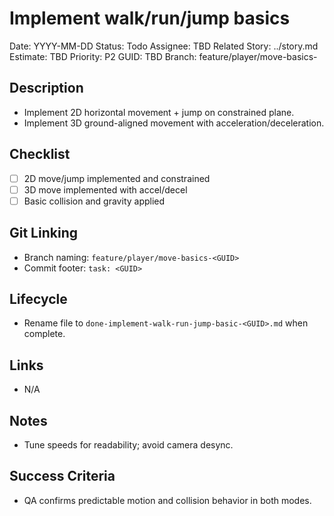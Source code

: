 # Implement walk/run/jump basics

Date: YYYY-MM-DD
Status: Todo
Assignee: TBD
Related Story: ../story.md
Estimate: TBD
Priority: P2
GUID: TBD
Branch: feature/player/move-basics-<GUID>

## Description

- Implement 2D horizontal movement + jump on constrained plane.
- Implement 3D ground-aligned movement with acceleration/deceleration.

## Checklist

- [ ] 2D move/jump implemented and constrained
- [ ] 3D move implemented with accel/decel
- [ ] Basic collision and gravity applied

## Git Linking

- Branch naming: `feature/player/move-basics-<GUID>`
- Commit footer: `task: <GUID>`

## Lifecycle

- Rename file to `done-implement-walk-run-jump-basic-<GUID>.md` when complete.

## Links

- N/A

## Notes

- Tune speeds for readability; avoid camera desync.

## Success Criteria

- QA confirms predictable motion and collision behavior in both modes.
